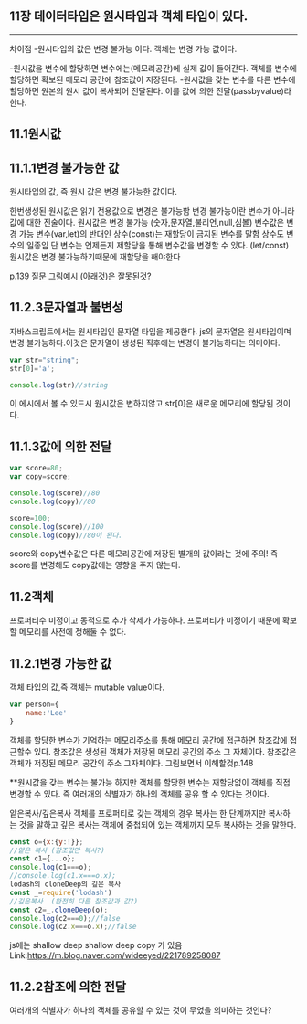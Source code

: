 11장
데이터타입은 원시타입과 객체 타입이 있다.
----------------------
----------------------
차이점
-원시타입의 값은 변경 불가능 이다.
객체는 변경 가능 값이다.



-원시값을 변수에 할당하면 변수에는(메모리공간)에 실제 값이 들어간다.
객체를 변수에 할당하면 확보된 메모리 공간에 참조값이 저장된다.
-원시값을 갖는 변수를 다른 변수에 할당하면 원본의 원시 값이 복사되어 전달된다.
이를 값에 의한 전달(passbyvalue)라 한다.

11.1원시값
----------------------

11.1.1변경 불가능한 값
----------------------
원시타입의 값, 즉 원시 값은 변경 불가능한 값이다.

한번생성된 원시값은 읽기 전용값으로 변경은 불가능함
변경 불가능이란 변수가 아니라 값에 대한 진술이다.
원시값은 변경 불가능 (숫자,문자열,불리언,null,심볼)
변수값은 변경 가능
변수(var,let)의 반대인 상수(const)는 재할당이 금지된 변수를 말함
상수도 변수의 일종임 단 변수는 언제든지 제할당을 통해 변수값을 변경할 수 있다.
(let/const)
원시값은 변경 불가능하기때문에 재할당을 해야한다

p.139 질문 그림예시 (아래것)은 잘못된것?

11.2.3문자열과 불변성
----------------------
자바스크립트에서는 원시타입인 문자열 타입을 제공한다.
js의 문자열은 원시타입이며 변경 불가능하다.이것은 문자열이 생성된 직후에는 변경이 불가능하다는 의미이다.
```js
var str="string";
str[0]='a';

console.log(str)//string
```
이 에시에서 볼 수 있드시 원시값은 변하지않고 str[0]은 새로운 메모리에 할당된 것이다.

11.1.3값에 의한 전달
----------------------
```js
var score=80;
var copy=score;

console.log(score)//80
console.log(copy)//80

score=100;
console.log(score)//100
console.log(copy)//80이 된다.
```
score와 copy변수값은 다른 메모리공간에 저장된 별개의 값이라는 것에 주의!
즉 score를 변경해도 copy값에는 영향을 주지 않는다.

11.2객체
----------------------
프로퍼티수 미정이고 동적으로 추가 삭제가 가능하다.
프로퍼티가 미정이기 때문에 확보할 메모리를 사전에 정해둘 수 없다.

11.2.1변경 가능한 값
----------------------
객체 타입의 값,즉 객체는 mutable value이다.
```js
var person={
    name:'Lee'
}
```

객체를 할당한 변수가 기억하는 메모리주소를 통해 메모리 공간에 접근하면 참조값에 접근할수 있다.
참조값은 생성된 객체가 저장된 메모리 공간의 주소 그 자체이다.
참조값은 객체가 저장된 메모리 공간의 주소 그자체이다.
그림보면서 이해할것p.148

**원시값을 갖는 변수는 불가능 하지만 객체를 할당한 변수는 재할당없이 객체를 직접 변경할 수 있다.
즉 여러개의 식별자가 하나의 객체를 공유 할 수 있다는 것이다.


앝은복사/깊은복사
객체를 프로퍼티로 갖는 객체의 경우 복사는 한 단계까지만 복사하는 것을 말하고 깊은 복사는 객체에 중첩되어 있는 객체까지 모두 복사하는 것을 말한다.
```js
const o={x:{y:!}};
//얕은 복사 (참조값만 복사?)
const c1={...o};
console.log(c1===o);
//console.log(c1.x===o.x);
lodash의 cloneDeep의 깊은 복사
const _=require('lodash')
//깊은복사  (완전히 다른 참조값과 값?)
const c2=_.cloneDeep(o);
console.log(c2===0);//false
console.log(c2.x===o.x);//false
```


js에는 shallow deep shallow deep copy 가 있음
Link:https://m.blog.naver.com/wideeyed/221789258087

11.2.2참조에 의한 전달
----------------------
여러개의 식별자가 하나의 객체를 공유할 수 있는 것이 무었을 의미하는 것인다?
 